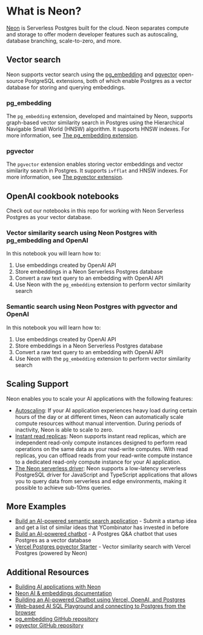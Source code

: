 # What is Neon?

[Neon](https://neon.tech/) is Serverless Postgres built for the cloud. Neon separates compute and storage to offer modern developer features such as autoscaling, database branching, scale-to-zero, and more.

## Vector search

Neon supports vector search using the [pg_embedding](https://neon.tech/docs/extensions/pg_embedding) and [pgvector](https://neon.tech/docs/extensions/pgvector) open-source PostgreSQL extensions, both of which enable Postgres as a vector database for storing and querying embeddings.

### pg_embedding

The `pg_embedding` extension, developed and maintained by Neon, supports graph-based vector similarity search in Postgres using the Hierarchical Navigable Small World (HNSW) algorithm. It supports HNSW indexes. For more information, see [The pg_embedding extension](https://neon.tech/docs/extensions/pg_embedding).

### pgvector

The `pgvector` extension enables storing vector embeddings and vector similarity search in Postgres. It supports `ivfflat` and HNSW indexes. For more information, see [The pgvector extension](https://neon.tech/docs/extensions/pgvector).

## OpenAI cookbook notebooks

Check out our notebooks in this repo for working with Neon Serverless Postgres as your vector database.

### Vector similarity search using Neon Postgres with pg_embedding and OpenAI

In this notebook you will learn how to:

1. Use embeddings created by OpenAI API
2. Store embeddings in a Neon Serverless Postgres database
3. Convert a raw text query to an embedding with OpenAI API
4. Use Neon with the `pg_embedding` extension to perform vector similarity search

### Semantic search using Neon Postgres with pgvector and OpenAI

In this notebook you will learn how to:

1. Use embeddings created by OpenAI API
2. Store embeddings in a Neon Serverless Postgres database
3. Convert a raw text query to an embedding with OpenAI API
4. Use Neon with the `pg_embedding` extension to perform vector similarity search

## Scaling Support

Neon enables you to scale your AI applications with the following features:

- [Autoscaling](https://neon.tech/docs/introduction/read-replicas): If your AI application experiences heavy load during certain hours of the day or at different times, Neon can automatically scale compute resources without manual intervention. During periods of inactivity, Neon is able to scale to zero.
- [Instant read replicas](https://neon.tech/docs/introduction/read-replicas): Neon supports instant read replicas, which are independent read-only compute instances designed to perform read operations on the same data as your read-write computes. With read replicas, you can offload reads from your read-write compute instance to a dedicated read-only compute instance for your AI application.
- [The Neon serverless driver](https://neon.tech/docs/serverless/serverless-driver): Neon supports a low-latency serverless PostgreSQL driver for JavaScript and TypeScript applications that allows you to query data from serverless and edge environments, making it possible to achieve sub-10ms queries.

## More Examples

- [Build an AI-powered semantic search application](https://github.com/neondatabase/yc-idea-matcher) - Submit a startup idea and get a list of similar ideas that YCombinator has invested in before
- [Build an AI-powered chatbot](https://github.com/neondatabase/ask-neon) - A Postgres Q&A chatbot that uses Postgres as a vector database
- [Vercel Postgres pgvector Starter](https://vercel.com/templates/next.js/postgres-pgvector) - Vector similarity search with Vercel Postgres (powered by Neon)

## Additional Resources

- [Building AI applications with Neon](https://neon.tech/ai)
- [Neon AI & embeddings documentation](https://neon.tech/docs/ai/ai-intro)
- [Building an AI-powered Chatbot using Vercel, OpenAI, and Postgres](neon.tech/blog/building-an-ai-powered-chatbot-using-vercel-openai-and-postgres)
- [Web-based AI SQL Playground and connecting to Postgres from the browser](https://neon.tech/blog/postgres-ai-playground)
- [pg_embedding GitHub repository](https://github.com/neondatabase/pg_embedding)
- [pgvector GitHub repository](https://github.com/pgvector/pgvector)
